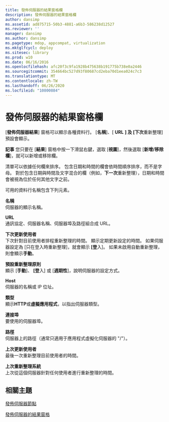 ```yaml
---
title: 發佈伺服器的結果窗格欄
description: 發佈伺服器的結果窗格欄
author: dansimp
ms.assetid: ad875715-50b3-4881-a6b3-586238d12527
ms.reviewer: ''
manager: dansimp
ms.author: dansimp
ms.pagetype: mdop, appcompat, virtualization
ms.mktglfcycl: deploy
ms.sitesec: library
ms.prod: w10
ms.date: 06/16/2016
ms.openlocfilehash: afc20f3c9fa1928b475638b191775b738e0a2446
ms.sourcegitcommit: 354664bc527d93f80687cd2eba70d1eea024c7c3
ms.translationtype: MT
ms.contentlocale: zh-TW
ms.lasthandoff: 06/26/2020
ms.locfileid: "10800884"
---
```

# 發佈伺服器的結果窗格欄


[**發佈伺服器結果**] 窗格可以顯示各種資料行。 [**名稱**]、[ **URL** **] 及 [下次**重新整理] 預設會顯示。

**記事** 您只要在 [**結果**] 窗格中按一下滑鼠右鍵，選取 [**視圖**]，然後選取 [**新增/移除欄**]，就可以新增或移除欄。

 

清單可以依據任何欄來排序。 包含日期和時間的欄會依時間順序排序，而不是字母。 對於包含日期與時間及文字混合的欄（例如，**下一次**重新整理），日期和時間會被視為位於任何其他文字之前。

可用的資料行名稱包含下列元素。

<a href="" id="name"></a>**名稱**  
伺服器的顯示名稱。

<a href="" id="url"></a>**URL**  
通訊協定、伺服器名稱、伺服器埠及路徑組合成 URL。

<a href="" id="next-user-refresh"></a>**下次更新使用者**  
下次針對目前使用者排程重新整理的時間。 顯示定期更新設定的時間。 如果伺服器設定為 [只在登入時重新整理]，就會顯示 **[登**入]。 如果未啟用自動重新整理，則會顯示**手動**。

<a href="" id="default-refresh-policy"></a>**預設重新整理原則**  
顯示 [**手動**]、 **[登**入] 或 [**週期性**]，說明伺服器的設定方式。

<a href="" id="host"></a>**Host**  
伺服器的名稱或 IP 位址。

<a href="" id="type"></a>**類型**  
顯示**HTTP**或**虛擬應用程式**，以指出伺服器類型。

<a href="" id="port"></a>**連接埠**  
要使用的伺服器埠。

<a href="" id="path"></a>**路徑**  
伺服器上的路徑（通常只適用于應用程式虛擬化伺服器的 "/"）。

<a href="" id="last-user-refresh"></a>**上次更新使用者**  
最後一次重新整理目前使用者的時間。

<a href="" id="last-system-refresh"></a>**上次重新整理系統**  
上次從這個伺服器針對任何使用者進行重新整理的時間。

## 相關主題


[發佈伺服器節點](publishing-servers-node.md)

[發佈伺服器的結果窗格](publishing-servers-results-pane.md)

 

 





